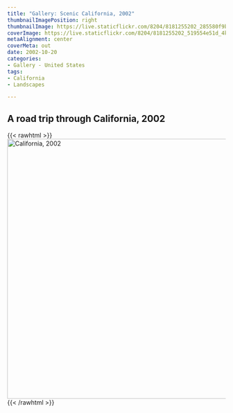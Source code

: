 ```yaml
---
title: "Gallery: Scenic California, 2002"
thumbnailImagePosition: right
thumbnailImage: https://live.staticflickr.com/8204/8181255202_285580f9b0_m.jpg
coverImage: https://live.staticflickr.com/8204/8181255202_519554e51d_4k.jpg
metaAlignment: center
coverMeta: out
date: 2002-10-20
categories:
- Gallery - United States
tags:
- California
- Landscapes

---
```

A road trip through California, 2002
---
<!--more-->

{{< rawhtml >}}
<a data-flickr-embed="true" data-footer="true" href="https://www.flickr.com/photos/brownphotographic/albums/72157632030718899" title="California, 2002"><img src="https://live.staticflickr.com/8484/8181218463_3ee3f937a1_c.jpg" width="800" height="600" alt="California, 2002"></a><script async src="//embedr.flickr.com/assets/client-code.js" charset="utf-8"></script>
{{< /rawhtml >}}
